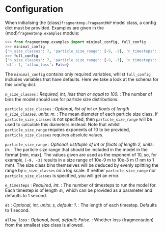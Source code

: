 # Configuration

When initialising the {class}`fragmentmnp.FragmentMNP` model class, a config dict must be provided. Examples are given in the {mod}`fragmentmnp.examples` module:

```python
>>> from fragmentmnp.examples import minimal_config, full_config
>>> minimal_config
{'n_size_classes': 7, 'particle_size_range': [-9, -3], 'n_timesteps': 100}
>>> full_config
{'n_size_classes': 7, 'particle_size_range': [-9, -3], 'n_timesteps': 100,
'dt': 1, 'allow_loss': False}
```

The `minimal_config` contains only required variables, whilst `full_config` includes variables that have defaults. Here we take a look at the schema for this config dict.

`n_size_classes`
: *Required, int, less than or equal to 100.*
: The number of bins the model should use for particle size distributions.

`particle_size_classes`
: *Optional, list of int or floats of length `n_size_classes`, units: m.*
: The mean diameter of each particle size class. If `particle_size_classes` is not specified, then `particle_size_range` will be used to calculate this diameters instead. Note that whilst `particle_size_range` requires exponents of 10 to be provided, `particle_size_classes` requires absolute values.

`particle_size_range`
: *Optional, list/tuple of int or floats of length 2, units: m.*
: The particle size range that should be included in the model in the format [min, max]. The values given are used as the exponent of 10, so, for example, `[-9, -3]` results in a size range of 10e-9 m to 10e-3 m (1 nm to 1 mm). The size class bins themselves will be deduced by evenly splitting the range by `n_size_classes` on a log scale. If neither `particle_size_range` nor `particle_size_classes` is specified, you will get an error.

`n_timesteps`
: *Required, int.*
: The number of timesteps to run the model for. Each timestep is of length `dt`, which can be provided as a parameter and defaults to 1 second.

`dt`
: *Optional, int, units: s, default: 1*.
: The length of each timestep. Defaults to 1 second.

`allow_loss`
: *Optional, bool, default: False*.
: Whether loss (fragmentation) from the smallest size class is allowed.